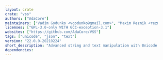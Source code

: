 ```yaml
---
layout: crate
crate: "vss"
authors: ["AdaCore"]
maintainers: ["Vadim Godunko <vgodunko@gmail.com>", "Maxim Reznik <reznikmm@gmail.com>"]
licenses: ["GPL-3.0-only WITH GCC-exception-3.1"]
websites: ["https://github.com/AdaCore/VSS"]
tags: ["unicode", "json", "text"]
version: "22.0.0-20210224"
short_description: "Advanced string and text manipulation with Unicode support"
dependencies: 
---
```



